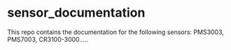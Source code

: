 # sensor_documentation
This repo contains the documentation for the following sensors: PMS3003, PMS7003, CR3100-3000.....
